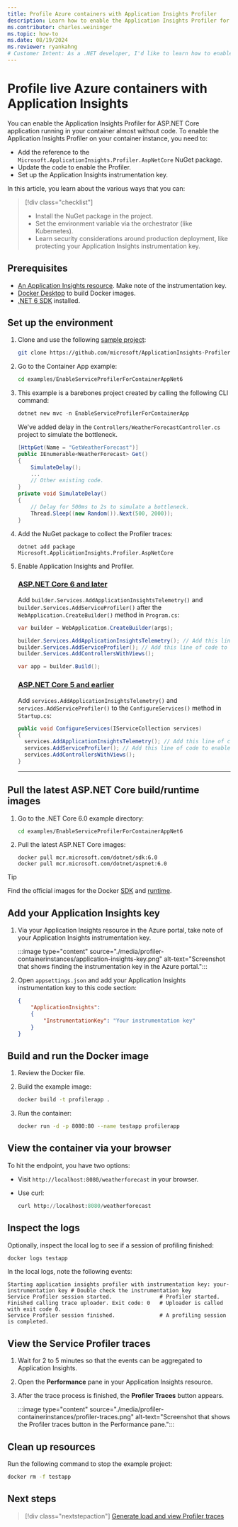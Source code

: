 ```yaml
---
title: Profile Azure containers with Application Insights Profiler
description: Learn how to enable the Application Insights Profiler for your ASP.NET Core application running in Azure containers.
ms.contributor: charles.weininger
ms.topic: how-to
ms.date: 08/19/2024
ms.reviewer: ryankahng
# Customer Intent: As a .NET developer, I'd like to learn how to enable Profiler on my ASP.NET Core application running in my container.
---
```


# Profile live Azure containers with Application Insights

You can enable the Application Insights Profiler for ASP.NET Core application running in your container almost without code. To enable the Application Insights Profiler on your container instance, you need to:

- Add the reference to the `Microsoft.ApplicationInsights.Profiler.AspNetCore` NuGet package.
- Update the code to enable the Profiler.
- Set up the Application Insights instrumentation key.

In this article, you learn about the various ways that you can:
> [!div class="checklist"]
> - Install the NuGet package in the project.
> - Set the environment variable via the orchestrator (like Kubernetes).
> - Learn security considerations around production deployment, like protecting your Application Insights instrumentation key.

## Prerequisites

- [An Application Insights resource](/previous-versions/azure/azure-monitor/app/create-new-resource). Make note of the instrumentation key.
- [Docker Desktop](https://www.docker.com/products/docker-desktop/) to build Docker images.
- [.NET 6 SDK](https://dotnet.microsoft.com/download/dotnet/6.0) installed.

## Set up the environment

1. Clone and use the following [sample project](https://github.com/microsoft/ApplicationInsights-Profiler-AspNetCore/tree/main/examples/EnableServiceProfilerForContainerAppNet6):
      
      ```bash
      git clone https://github.com/microsoft/ApplicationInsights-Profiler-AspNetCore.git
      ```

1. Go to the Container App example:

   ```bash
   cd examples/EnableServiceProfilerForContainerAppNet6
   ```

1. This example is a barebones project created by calling the following CLI command:

   ```powershell
   dotnet new mvc -n EnableServiceProfilerForContainerApp
   ```

   We've added delay in the `Controllers/WeatherForecastController.cs` project to simulate the bottleneck.

   ```csharp
   [HttpGet(Name = "GetWeatherForecast")]
   public IEnumerable<WeatherForecast> Get()
   {
       SimulateDelay();
       ...
       // Other existing code.
   }
   private void SimulateDelay()
   {
       // Delay for 500ms to 2s to simulate a bottleneck.
       Thread.Sleep((new Random()).Next(500, 2000));
   }
   ```

1. Add the NuGet package to collect the Profiler traces:

   ```console
   dotnet add package Microsoft.ApplicationInsights.Profiler.AspNetCore
   ```

1. Enable Application Insights and Profiler.

   ### [ASP.NET Core 6 and later](#tab/net-core-new)
   
   Add `builder.Services.AddApplicationInsightsTelemetry()` and `builder.Services.AddServiceProfiler()` after the `WebApplication.CreateBuilder()` method in `Program.cs`:
   
   ```csharp
   var builder = WebApplication.CreateBuilder(args);

   builder.Services.AddApplicationInsightsTelemetry(); // Add this line of code to enable Application Insights.
   builder.Services.AddServiceProfiler(); // Add this line of code to enable Profiler
   builder.Services.AddControllersWithViews();

   var app = builder.Build();
   ```   

   ### [ASP.NET Core 5 and earlier](#tab/net-core-old)
   
   Add `services.AddApplicationInsightsTelemetry()` and `services.AddServiceProfiler()` to the `ConfigureServices()` method in `Startup.cs`:

   ```csharp
   public void ConfigureServices(IServiceCollection services)
   {
     services.AddApplicationInsightsTelemetry(); // Add this line of code to enable Application Insights.
     services.AddServiceProfiler(); // Add this line of code to enable Profiler
     services.AddControllersWithViews();
   }
   ```
   
   ---

## Pull the latest ASP.NET Core build/runtime images

1. Go to the .NET Core 6.0 example directory:

   ```bash
   cd examples/EnableServiceProfilerForContainerAppNet6
   ```

1. Pull the latest ASP.NET Core images:

   ```shell
   docker pull mcr.microsoft.com/dotnet/sdk:6.0
   docker pull mcr.microsoft.com/dotnet/aspnet:6.0
   ```

> [!TIP]
> Find the official images for the Docker [SDK](https://hub.docker.com/_/microsoft-dotnet-sdk) and [runtime](https://hub.docker.com/_/microsoft-dotnet-aspnet).

## Add your Application Insights key

1. Via your Application Insights resource in the Azure portal, take note of your Application Insights instrumentation key.

   :::image type="content" source="./media/profiler-containerinstances/application-insights-key.png" alt-text="Screenshot that shows finding the instrumentation key in the Azure portal.":::

1. Open `appsettings.json` and add your Application Insights instrumentation key to this code section:

   ```json
   {
       "ApplicationInsights":
       {
           "InstrumentationKey": "Your instrumentation key"
       }
   }
   ```

## Build and run the Docker image

1. Review the Docker file.

1. Build the example image:

   ```bash
   docker build -t profilerapp .
   ```

1. Run the container:

   ```bash
   docker run -d -p 8080:80 --name testapp profilerapp
   ```

## View the container via your browser

To hit the endpoint, you have two options:

- Visit `http://localhost:8080/weatherforecast` in your browser.
- Use curl:
   
  ```terraform
  curl http://localhost:8080/weatherforecast
  ```

## Inspect the logs

Optionally, inspect the local log to see if a session of profiling finished:

```bash
docker logs testapp
```

In the local logs, note the following events:
   
```output
Starting application insights profiler with instrumentation key: your-instrumentation key # Double check the instrumentation key
Service Profiler session started.               # Profiler started.
Finished calling trace uploader. Exit code: 0   # Uploader is called with exit code 0.
Service Profiler session finished.              # A profiling session is completed.
```

## View the Service Profiler traces

1. Wait for 2 to 5 minutes so that the events can be aggregated to Application Insights.
1. Open the **Performance** pane in your Application Insights resource.
1. After the trace process is finished, the **Profiler Traces** button appears.

      :::image type="content" source="./media/profiler-containerinstances/profiler-traces.png" alt-text="Screenshot that shows the Profiler traces button in the Performance pane.":::

## Clean up resources

Run the following command to stop the example project:

```bash
docker rm -f testapp
```

## Next steps

> [!div class="nextstepaction"]
> [Generate load and view Profiler traces](./profiler-data.md)
